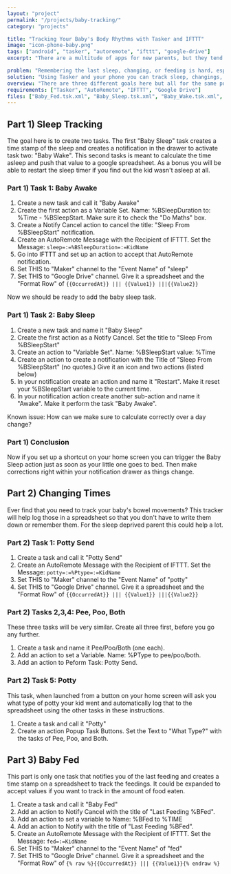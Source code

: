 ```yaml
---
layout: "project"
permalink: "/projects/baby-tracking/"
category: "projects"

title: "Tracking Your Baby's Body Rhythms with Tasker and IFTTT"
image: "icon-phone-baby.png"
tags: ["android", "tasker", "autoremote", "ifttt", "google-drive"]
excerpt: "There are a multitude of apps for new parents, but they tend to have ads, paid features, or just be difficult to use. Instead, you can set up the perfect system for your needs using only a few tools."

problem: "Remembering the last sleep, changing, or feeding is hard, especially when sleep deprived."
solution: "Using Tasker and your phone you can track sleep, changings, and feedings."
overview: "There are three different goals here but all for the same purpose. Helping sleep deprived parents keep their infant baby on track without needing to buy another device."
requirements: ["Tasker", "AutoRemote", "IFTTT", "Google Drive"]
files: ["Baby_Fed.tsk.xml", "Baby_Sleep.tsk.xml", "Baby_Wake.tsk.xml", "Both.tsk.xml", "Pee.tsk.xml", "Poo.tsk.xml", "Potty.tsk.xml", "Potty_Send.tsk.xml"]
---
```


Part 1) Sleep Tracking
----------------------

The goal here is to create two tasks. The first "Baby Sleep" task creates a time stamp of the sleep and creates a notification in the drawer to activate task two: "Baby Wake". This second tasks is meant to calculate the time asleep and push that value to a google spreadsheet. As a bonus you will be able to restart the sleep timer if you find out the kid wasn't asleep at all.

### Part 1) Task 1: Baby Awake

 1. Create a new task and call it "Baby Awake"
 1. Create the first action as a Variable Set. Name: %BSleepDuration to: %Time - %BSleepStart. Make sure it to check the "Do Maths" box.
 1. Create a Notify Cancel action to cancel the title: "Sleep From %BSleepStart" notification.
 1. Create an AutoRemote Message with the Recipient of IFTTT. Set the Message: `sleep=:=%BSleepDuration=:=KidName`
 1. Go into IFTTT and set up an action to accept that AutoRemote notification.
 1. Set THIS to "Maker" channel to the "Event Name" of "sleep"
 1. Set THIS to "Google Drive" channel. Give it a spreadsheet and the "Format Row" of `{{OccurredAt}} ||| {{Value1}} |||{{Value2}}`

Now we should be ready to add the baby sleep task.

### Part 1) Task 2: Baby Sleep

 1. Create a new task and name it "Baby Sleep"
 1. Create the first action as a Notify Cancel. Set the title to "Sleep From %BSleepStart"
 1. Create an action to "Variable Set". Name: %BSleepStart value: %Time
 1. Create an action to create a notification with the Title of "Sleep From %BSleepStart" (no quotes.) Give it an icon and two actions (listed below)
 1. In your notification create an action and name it "Restart". Make it reset your %BSleepStart variable to the current time.
 1. In your notification action create  another sub-action and name it "Awake". Make it perform the task "Baby Awake".

Known issue: How can we make sure to calculate correctly over a day change?

### Part 1) Conclusion

Now if you set up a shortcut on your home screen you can trigger the Baby Sleep action just as soon as your little one goes to bed. Then make corrections right within your notification drawer as things change.

Part 2) Changing Times
----------------------

Ever find that you need to track your baby's bowel movements? This tracker will help log those in a spreadsheet so that you don't have to write them down or remember them. For the sleep deprived parent this could help a lot.

### Part 2) Task 1: Potty Send

 1. Create a task and call it "Potty Send"
 1. Create an AutoRemote Message with the Recipient of IFTTT. Set the Message: `potty=:=%Ptype=:=KidName`
 1. Set THIS to "Maker" channel to the "Event Name" of "potty"
 1. Set THIS to "Google Drive" channel. Give it a spreadsheet and the "Format Row" of `{{OccurredAt}} ||| {{Value1}} |||{{Value2}}`

### Part 2) Tasks 2,3,4: Pee, Poo, Both

These three tasks will be very similar. Create all three first, before you go any further.

 1. Create a task and name it Pee/Poo/Both (one each).
 1. Add an action to set a Variable. Name: %PType to pee/poo/both.
 1. Add an action to Peform Task: Potty Send.

### Part 2) Task 5: Potty

This task, when launched from a button on your home screen will ask you what type of potty your kid went and automatically log that to the spreadsheet using the other tasks in these instructions.

 1. Create a task and call it "Potty"
 1. Create an action Popup Task Buttons. Set the Text to "What Type?" with the tasks of Pee, Poo, and Both.

## Part 3) Baby Fed

This part is only one task that notifies you of the last feeding and creates a time stamp on a spreadsheet to track the feedings. It could be expanded to accept values if you want to track in the amount of food eaten.

 1. Create a task and call it "Baby Fed"
 1. Add an action to Notify Cancel with the title of "Last Feeding %BFed".
 1. Add an action to set a variable to Name: %BFed to %TIME
 1. Add an action to Notify with the title of "Last Feeding %BFed".
 1. Create an AutoRemote Message with the Recipient of IFTTT. Set the Message: `fed=:=KidName`
 1. Set THIS to "Maker" channel to the "Event Name" of "fed"
 1. Set THIS to "Google Drive" channel. Give it a spreadsheet and the "Format Row" of `{% raw %}{{OccurredAt}} ||| {{Value1}}{% endraw %}`
